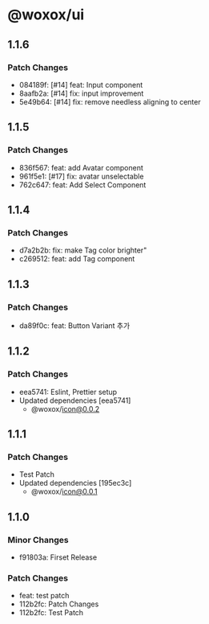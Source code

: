 # @woxox/ui

## 1.1.6

### Patch Changes

- 084189f: [#14] feat: Input component
- 8aafb2a: [#14] fix: input improvement
- 5e49b64: [#14] fix: remove needless aligning to center

## 1.1.5

### Patch Changes

- 836f567: feat: add Avatar component
- 961f5e1: [#17] fix: avatar unselectable
- 762c647: feat: Add Select Component

## 1.1.4

### Patch Changes

- d7a2b2b: fix: make Tag color brighter"
- c269512: feat: add Tag component

## 1.1.3

### Patch Changes

- da89f0c: feat: Button Variant 추가

## 1.1.2

### Patch Changes

- eea5741: Eslint, Prettier setup
- Updated dependencies [eea5741]
  - @woxox/icon@0.0.2

## 1.1.1

### Patch Changes

- Test Patch
- Updated dependencies [195ec3c]
  - @woxox/icon@0.0.1

## 1.1.0

### Minor Changes

- f91803a: Firset Release

### Patch Changes

- feat: test patch
- 112b2fc: Patch Changes
- 112b2fc: Test Patch
